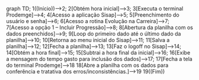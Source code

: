 graph TD;
    1((Início))-->2;
    2[Obtém hora inicial]-->3;
    3[Executa o terminal Prodemge]-->4;
    4[Acesso a aplicação Sisap]-->5;
    5[Preenchimento do usuário e senha]-->6;
    6[Acesso a rotina Evolução na Carreira]-->7;
    7[Acesso a opção 1 – Incluir Progressão]-->8;
    8[Abertura da planilha com os dados preenchidos]-->9;
    9[Loop do primeiro dado até o último dado da planilha]-->10;
    10[Retorna ao menu inicial do Sisap]-->11;
    11[Salva a planilha]-->12;
    12[Fecha a planilha]-->13;
    13[Faz o logoff no Sisap]-->14;
    14[Obtém a hora final]-->15;
    15[Subtrai a hora final da inicial]-->16;
    16[Exibe a mensagem do tempo gasto para inclusão dos dados]-->17;
    17[Fecha a tela do terminal Prodemge]-->18
    18[Abre a planilha com os dados para conferência e tratativa dos erros/inconsistências.]-->19
    19((Fim))
